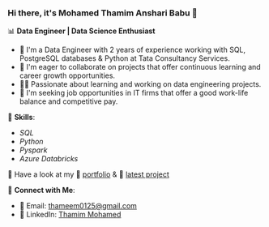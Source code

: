 ### Hi there, it's Mohamed Thamim Anshari Babu 👋

<!--
**Ansary25/Ansary25** is a ✨ _special_ ✨ repository because its `README.md` (this file) appears on your GitHub profile.

Here are some ideas to get you started:

- 🔭 I’m currently working on ...
- 🌱 I’m currently learning ...
- 👯 I’m looking to collaborate on ...
- 🤔 I’m looking for help with ...
- 💬 Ask me about ...
- 📫 How to reach me: ...
- 😄 Pronouns: ...
- ⚡ Fun fact: ...
-->

📊 **Data Engineer | Data Science Enthusiast**

- 🌱 I'm a Data Engineer with 2 years of experience working with SQL, PostgreSQL databases & Python at Tata Consultancy Services.
- 👯 I'm eager to collaborate on projects that offer continuous learning and career growth opportunities.
- 👨‍💻 Passionate about learning and working on data engineering projects.
- 🤔 I'm seeking job opportunities in IT firms that offer a good work-life balance and competitive pay.

🌟 **Skills**:  
- *SQL*  
- *Python*
- *Pyspark*
- *Azure Databricks*

🔭 Have a look at my 🔭 [portfolio](https://ansary25.github.io/thameem0125.github.io/) & 🚀 [latest project](https://github.com/Ansary25/MyProject1/blob/main/README.md)

🔗 **Connect with Me**:  
- 📧 Email: [thameem0125@gmail.com](mailto:thameem0125@gmail.com)  
- 💼 LinkedIn: [Thamim Mohamed](https://www.linkedin.com/in/thamim-mohamed-96057b286/)  
